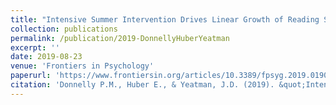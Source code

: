 ```yaml
---
title: "Intensive Summer Intervention Drives Linear Growth of Reading Skill in Struggling Readers."
collection: publications
permalink: /publication/2019-DonnellyHuberYeatman
excerpt: ''
date: 2019-08-23
venue: 'Frontiers in Psychology'
paperurl: 'https://www.frontiersin.org/articles/10.3389/fpsyg.2019.01900/full'
citation: 'Donnelly P.M., Huber E., & Yeatman, J.D. (2019). &quot;Intensive Summer Intervention Drives Linear Growth of Reading Skill in Struggling Readers.&quot; <i>Frontiers in Psychology, 10</i>.'
---
```


